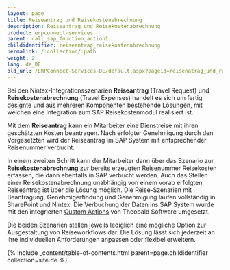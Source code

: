 ```yaml
---
layout: page
title: Reiseantrag und Reisekostenabrechnung
description: Reiseantrag und Reisekostenabrechnung
product: erpconnect-services
parent: call_sap_function_action1
childidentifier: reiseantrag_reisekostenabrechnung
permalink: /:collection/:path
weight: 2
lang: de_DE
old_url: /ERPConnect-Services-DE/default.aspx?pageid=reisenatrag_und_reisekostenabrechnung__
---
```


Bei den Nintex-Integrationsszenarien **Reiseantrag** (Travel Request) und **Reisekostenabrechnung** (Travel Expenses) handelt es sich um fertig designte und aus mehreren Komponenten bestehende Lösungen, mit welchen eine Integration zum SAP Reisekostenmodul realisiert ist. 

Mit dem **Reiseantrag** kann ein Mitarbeiter eine Dienstreise mit ihren geschätzten Kosten beantragen. Nach erfolgter Genehmigung durch den Vorgesetzten wird der Reiseantrag im SAP System mit entsprechender Reisenummer verbucht. 

In einem zweiten Schritt kann der Mitarbeiter dann über das Szenario zur **Reisekostenabrechnung** zur bereits erzeugten Reisenummer Reisekosten erfassen, die dann ebenfalls in SAP verbucht werden. Auch das Stellen einer Reisekostenabrechnung unabhängig von einem vorab erfolgten Reiseantrag ist über die Lösung möglich. Die Reise-Szenarien mit Beantragung, Genehmigerfindung und Genehmigung laufen vollständig in SharePoint und Nintex. Die Verbuchung der Daten ins SAP System wurde mit den integrierten [Custom Actions]() von Theobald Software umgesetzt.  

Die beiden Szenarien stellen jeweils lediglich eine mögliche Option zur Ausgestaltung von Reiseworkflows dar. Die Lösung lässt sich jederzeit an Ihre individuellen Anforderungen anpassen oder flexibel erweitern.   

{% include _content/table-of-contents.html parent=page.childidentifier collection=site.de %}